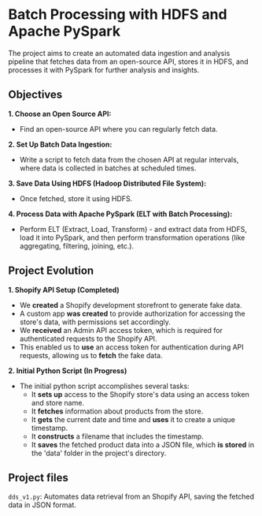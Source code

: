 # Batch Processing with HDFS and Apache PySpark

The project aims to create an automated data ingestion and analysis pipeline that fetches data from an open-source API, stores it in HDFS, and processes it with PySpark for further analysis and insights.

## Objectives

**1. Choose an Open Source API:**
- Find an open-source API where you can regularly fetch data.

**2. Set Up Batch Data Ingestion:**
- Write a script to fetch data from the chosen API at regular intervals, where data is collected in batches at scheduled times.

**3. Save Data Using HDFS (Hadoop Distributed File System):**
- Once fetched, store it using HDFS.

**4. Process Data with Apache PySpark (ELT with Batch Processing):**
- Perform ELT (Extract, Load, Transform) - and extract data from HDFS, load it into PySpark, and then perform transformation operations (like aggregating, filtering, joining, etc.).

## Project Evolution

**1. Shopify API Setup (Completed)**

- We **created** a Shopify development storefront to generate fake data. 
- A custom app **was created** to provide authorization for accessing the store's data, with permissions set accordingly.
- We **received** an Admin API access token, which is required for authenticated requests to the Shopify API.
- This enabled us to **use** an access token for authentication during API requests, allowing us to **fetch** the fake data.

**2. Initial Python Script  (In Progress)**

- The initial python script accomplishes several tasks:
	- It **sets up** access to the Shopify store's data using an access token and store name.
	- It **fetches** information about products from the store.
	- It **gets** the current date and time and **uses** it to create a unique timestamp.
	- It **constructs** a filename that includes the timestamp. 
	- It **saves** the fetched product data into a JSON file, which **is stored** in the 'data' folder in the project's directory.

 ## Project files

 ```dds_v1.py```: Automates data retrieval from an Shopify API, saving the fetched data in JSON format.

